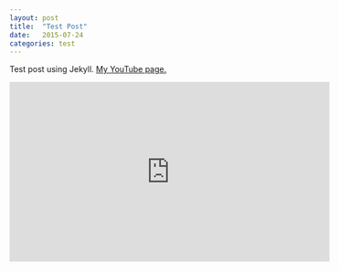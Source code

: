 ```yaml
---
layout: post
title:  "Test Post"
date:   2015-07-24
categories: test
---
```

Test post using Jekyll. [My YouTube page.][youtube]

<iframe width="560" height="315" src="https://www.youtube.com/embed/a0RD0zhnc0g" frameborder="0" allowfullscreen></iframe>

[youtube]: https://www.youtube.com/user/ihopethisfindsyou
